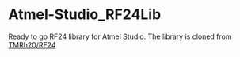 # Atmel-Studio_RF24Lib
Ready to go RF24 library for Atmel Studio. 
The library is cloned from [TMRh20/RF24](https://github.com/TMRh20/RF24).
